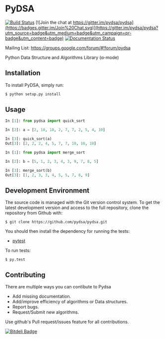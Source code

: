 # PyDSA

[![Build Status](https://travis-ci.org/aktech/pydsa.svg?branch=master)](https://travis-ci.org/aktech/pydsa)
[![Join the chat at https://gitter.im/pydsa/pydsa](https://badges.gitter.im/Join%20Chat.svg)](https://gitter.im/pydsa/pydsa?utm_source=badge&utm_medium=badge&utm_campaign=pr-badge&utm_content=badge)
[![Documentation Status](https://readthedocs.org/projects/pydsa/badge/?version=latest)](http://pydsa.readthedocs.org/en/latest/?badge=latest)

Mailing List: https://groups.google.com/forum/#!forum/pydsa

Python Data Structure and Algorithms Library (α-mode)

## Installation

To install PyDSA, simply run:

```python
$ python setup.py install
```

## Usage

```python
In [1]: from pydsa import quick_sort

In [2]: a = [2, 10, 10, 2, 7, 7, 2, 5, 4, 10]

In [3]: quick_sort(a)
Out[3]: [2, 2, 2, 4, 5, 7, 7, 10, 10, 10]
```

```python
In [1]: from pydsa import merge_sort

In [2]: b = [5, 1, 2, 3, 4, 3, 9, 7, 8, 5]

In [3]: merge_sort(b)
Out[3]: [1, 2, 3, 3, 4, 5, 5, 7, 8, 9]

```

## Development Environment

The source code is managed with the Git version control system. To get the latest development version and access to the full repository, clone the repository from Github with:

```
$ git clone https://github.com/pydsa/pydsa.git
```

You should then install the dependency for running the tests:

* [pytest](http://pytest.org/latest/getting-started.html#getstarted)

To run tests:

```
$ py.test
```

## Contributing

There are multiple ways you can contibute to Pydsa

* Add missing documentation.
* Add/improve efficiency of algorithms or Data structures.
* Report bugs.
* Request/Submit new algorithms.

Use github's Pull request/issues feature for all contributions.

[![Bitdeli Badge](https://d2weczhvl823v0.cloudfront.net/aktech/pydsa/trend.png)](https://bitdeli.com/free "Bitdeli Badge")
